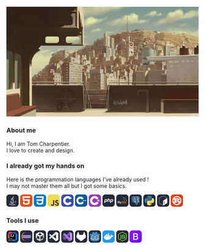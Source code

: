 ![Background Image from Lastman](https://github.com/ArkAow/ArkAow/blob/main/ImgLastmanProfileBanner.jpg?raw=true)

### About me
Hi, I am Tom Charpentier.  
I love to create and design.

### I already got my hands on
Here is the programmation languages I've already used !  
I may not master them all but I got some basics.  

<img src="https://github.com/tandpfun/skill-icons/blob/main/icons/Java-Dark.svg" width="32"> <img src="https://github.com/tandpfun/skill-icons/blob/main/icons/HTML.svg" width="32"> <img src="https://github.com/tandpfun/skill-icons/blob/main/icons/CSS.svg" width="32"> <img src="https://github.com/tandpfun/skill-icons/blob/main/icons/JavaScript.svg" width="32"> <img src="https://github.com/tandpfun/skill-icons/blob/main/icons/C.svg" width="32"> <img src="https://github.com/tandpfun/skill-icons/blob/main/icons/CPP.svg" width="32"> <img src="https://github.com/tandpfun/skill-icons/blob/main/icons/CS.svg" width="32"> <img src="https://github.com/tandpfun/skill-icons/blob/main/icons/PHP-Dark.svg" width="32"> <img src="https://github.com/tandpfun/skill-icons/blob/main/icons/MySQL-Dark.svg" width="32"> <img src="https://github.com/tandpfun/skill-icons/blob/main/icons/PostgreSQL-Dark.svg" width="32"> <img src="https://github.com/tandpfun/skill-icons/blob/main/icons/Python-Dark.svg" width="32"> <img src="https://github.com/tandpfun/skill-icons/blob/main/icons/Bash-Dark.svg" width="32"> <img src="https://github.com/tandpfun/skill-icons/blob/main/icons/Rust.svg" width="32">

### Tools I use
<img src="https://github.com/tandpfun/skill-icons/blob/main/icons/Idea-Dark.svg" width="32"> <img src="https://github.com/tandpfun/skill-icons/blob/main/icons/Eclipse-Dark.svg" width="32"> <img src="https://github.com/tandpfun/skill-icons/blob/main/icons/Unity-Dark.svg" width="32"> <img src="https://github.com/tandpfun/skill-icons/blob/main/icons/VSCode-Dark.svg" width="32"> <img src="https://github.com/tandpfun/skill-icons/blob/main/icons/VisualStudio-Dark.svg" width="32"> <img src="https://github.com/tandpfun/skill-icons/blob/main/icons/GitLab-Dark.svg" width="32"> <img src="https://github.com/tandpfun/skill-icons/blob/main/icons/Godot-Dark.svg" width="32"> <img src="https://github.com/tandpfun/skill-icons/blob/main/icons/Docker.svg" width="32">  <img src="https://github.com/tandpfun/skill-icons/blob/main/icons/NodeJS-Dark.svg" width="32"> <img src="https://github.com/tandpfun/skill-icons/blob/main/icons/Bootstrap.svg" width="32"> 
